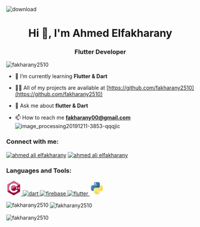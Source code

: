 ![download](https://user-images.githubusercontent.com/60702774/176665929-858b8484-b17e-4f5b-8e84-24860a0bc0be.jpg)
<h1 align="center">Hi 👋, I'm Ahmed Elfakharany</h1>
<h3 align="center">Flutter Developer</h3>

<p align="left"> <img src="https://komarev.com/ghpvc/?username=fakharany2510&label=Profile%20views&color=0e75b6&style=flat" alt="fakharany2510" /> </p>

- 🌱 I’m currently learning **Flutter & Dart**

- 👨‍💻 All of my projects are available at [https://github.com/fakharany2510](https://github.com/fakharany2510)

- 💬 Ask me about **flutter & Dart**

- 📫 How to reach me **fakharany00@gmail.com**
![image_processing20191211-3853-qqqjic](https://user-images.githubusercontent.com/60702774/176665057-b3b77e31-7eb9-4d4f-9e38-9400c9f67b4f.gif)

<h3 align="left">Connect with me:</h3>
<p align="left">
<a href="https://linkedin.com/in/ahmed ali elfakharany" target="blank"><img align="center" src="https://raw.githubusercontent.com/rahuldkjain/github-profile-readme-generator/master/src/images/icons/Social/linked-in-alt.svg" alt="ahmed ali elfakharany" height="30" width="40" /></a>
<a href="https://fb.com/ahmed ali elfakharany" target="blank"><img align="center" src="https://raw.githubusercontent.com/rahuldkjain/github-profile-readme-generator/master/src/images/icons/Social/facebook.svg" alt="ahmed ali elfakharany" height="30" width="40" /></a>
</p>

<h3 align="left">Languages and Tools:</h3>
<p align="left"> <a href="https://www.w3schools.com/cpp/" target="_blank" rel="noreferrer"> <img src="https://raw.githubusercontent.com/devicons/devicon/master/icons/cplusplus/cplusplus-original.svg" alt="cplusplus" width="40" height="40"/> </a> <a href="https://dart.dev" target="_blank" rel="noreferrer"> <img src="https://www.vectorlogo.zone/logos/dartlang/dartlang-icon.svg" alt="dart" width="40" height="40"/> </a> <a href="https://firebase.google.com/" target="_blank" rel="noreferrer"> <img src="https://www.vectorlogo.zone/logos/firebase/firebase-icon.svg" alt="firebase" width="40" height="40"/> </a> <a href="https://flutter.dev" target="_blank" rel="noreferrer"> <img src="https://www.vectorlogo.zone/logos/flutterio/flutterio-icon.svg" alt="flutter" width="40" height="40"/> </a> <a href="https://www.python.org" target="_blank" rel="noreferrer"> <img src="https://raw.githubusercontent.com/devicons/devicon/master/icons/python/python-original.svg" alt="python" width="40" height="40"/> </a> </p>

<p><img align="left" src="https://github-readme-stats.vercel.app/api/top-langs?username=fakharany2510&show_icons=true&locale=en&layout=compact" alt="fakharany2510" /></p>

<p>&nbsp;<img align="center" src="https://github-readme-stats.vercel.app/api?username=fakharany2510&show_icons=true&locale=en" alt="fakharany2510" /></p>

<p><img align="center" src="https://github-readme-streak-stats.herokuapp.com/?user=fakharany2510&" alt="fakharany2510" /></p>
